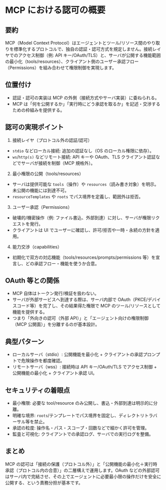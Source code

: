 # MCP における認可の概要

## 要約
MCP（Model Context Protocol）はエージェントとツール/リソース間のやり取りを標準化するプロトコルで、独自の認証・認可方式を規定しません。接続レイヤでのアクセス制御（例: API キー/OAuth/TLS）と、サーバが公開する機能範囲の最小化（tools/resources）、クライアント側のユーザー承認フロー（Permissions）を組み合わせて権限制御を実現します。

## 位置付け
- 認証・認可の実装は MCP の外側（接続方式やサーバ実装）に委ねられる。
- MCP は「何を公開するか」「実行時にどう承認を取るか」を記述・交渉するための枠組みを提供する。

## 認可の実現ポイント
1. 接続レイヤ（プロトコル外の認証/認可）
  - `stdio` などローカル接続: 追加の認証なし（OS のローカル権限に依存）。
  - `ws`/`http(s)` などリモート接続: API キーや OAuth、TLS クライアント認証などでサーバが接続を制御（MCP 規格外）。
2. 最小権限の公開（tools/resources）
  - サーバは提供可能な `tools`（操作）や `resources`（読み書き対象）を明示。未公開の機能には到達不可。
  - `resourceTemplates` や `roots` でパス境界を定義し、範囲外は拒否。
3. ユーザー承認（Permissions）
  - 破壊的/機密操作（例: ファイル書込、外部到達）に対し、サーバが権限リクエストを発行。
  - クライアントは UI でユーザーに確認し、許可/拒否や一時・永続の方針を適用。
4. 能力交渉（capabilities）
  - 初期化で双方の対応機能（tools/resources/prompts/permissions 等）を宣言し、どの承認フロー・機能を使うか合意。

## OAuth 等との関係
- MCP 自体はトークン発行/検証を扱わない。
- サーバが外部サービスへ到達する際は、サーバ内部で OAuth（PKCE/デバイスコード等）を完了し、その結果得た権限で MCP のツール/リソースとして機能を提供する。
- つまり「外向きの認可（外部 API）」と「エージェント向けの権限制御（MCP 公開面）」を分離するのが基本設計。

## 典型パターン
- ローカルサーバ（stdio）: 公開機能を最小化 + クライアントの承認プロンプトで危険操作を都度確認。
- リモートサーバ（wss）: 接続時は API キー/OAuth/TLS でアクセス制御 + 公開機能の最小化 + クライアント承認 UI。

## セキュリティの着眼点
- 最小権限: 必要な tool/resource のみ公開し、書込・外部到達は明示的に分離。
- 明確な境界: `roots`/テンプレートでパス境界を固定し、ディレクトリトラバーサル等を禁止。
- 承認の粒度: 操作名・パス・スコープ・回数などで細かく許可を管理。
- 監査と可視化: クライアントでの承認ログ、サーバでの実行ログを整備。

## まとめ
MCP の認可は「接続の保護（プロトコル外）」と「公開機能の最小化＋実行時承認（プロトコル内の合意）」の二層構えで運用します。OAuth などの外部認可はサーバ内で完結させ、その上でエージェントに必要最小限の操作だけを安全に公開する、という責務分担が基本です。

